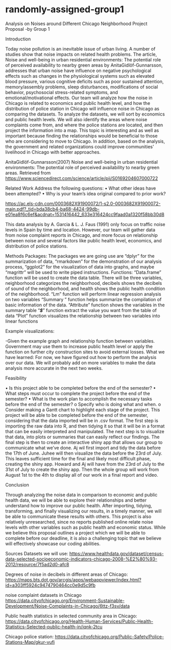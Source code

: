 # randomly-assigned-group1
Analysis on Noises around Different Chicago Neighborhood
Project Proposal
-by Group 1


Introduction

Today noise pollution is an inevitable issue of urban living. A number of studies show that noise impacts on related health problems. The article, Noise and well-being in urban residential environments: The potential role of perceived availability to nearby green areas by AnitaGidlöf-Gunnarsson, addresses that urban noise have influence on negative psychological effects such as changes in the physiological systems such as elevated blood pressure, various cognitive deficits such as poor sustained attention, memory/assembly problems, sleep disturbances, modifications of social behavior, psychosocial stress-related symptoms, and emotional/motivational effects. Our team will analyze how the noise in Chicago is related to economics and public health level, and how the distribution of police station in Chicago will influence noise in Chicago as comparing the datasets. To analyze the datasets, we will sort by economics and public health levels. We will also identify the areas where noise complaints come from, and where the police stations are located, and then project the information into a map. This topic is interesting and as well as important because finding the relationships would be beneficial to those who are considering to move to Chicago. In addition, based on the analysis, the government and related organizations could improve communities’ livelihood in Chicago with better approaches. 


 
AnitaGidlöf-Gunnarsson(2007) Noise and well-being in urban residential environments: The potential role of perceived availability to nearby green areas. Retrieved from https://www.sciencedirect.com/science/article/pii/S0169204607000722

Related Work
Address the following questions:
•	What other ideas have been attempted?
•	Why is your team’s idea original compared to prior work?

https://ac.els-cdn.com/0003682X91900072/1-s2.0-0003682X91900072-main.pdf?_tid=bda38cb4-ba68-4424-99db-e01ea8f6c6ef&acdnat=1531416442_633e316424cc9faad0a1320f58bb30d8

This data analysis by A. Garcia & L. J. Faus (1991) only focus on traffic noise levels in Spain by time and location. However, our team will gather data from noise complaint reports in Chicago, and more focus on relationship between noise and several factors like public health level, economics, and distribution of police stations. 

Methods
Packages:
The packages we are going use are “dplyr” for the summarization of data, “rmarkdown” for the demonstration of our analysis process,  “ggplot2” for the visualization of data into graphs, and maybe “magrittr” will be used to write piped instructions.
Functions:
“Data.frame” function will be used to create the data table. There will be three variables, neighborhood categorizes the neighborhood, decibels shows the decibels of sound of the neighborhood, and health shows the public health condition of the neighborhood.
“Lm” function will perform linear regression analysis on two variables
“Summary ” function helps summarize the compilation of basic information of the data.
“Attribute” function  shows the variables in the summary table
“___$___” function extract the value you want from the table of data
“Plot” function visualizes the relationship between two variables into linear functions

Example visualizations:
 
-Given the example graph and relationship function between variables. Government may use them to increase public health level or apply the function on further city construction sites to avoid external losses.
What we have learned:
For now, we have figured out how to perform the analysis over our data. We will probably add on more variables to make the data analysis more accurate in the next two weeks.

Feasibility

•	Is this project able to be completed before the end of the semester?
•	What steps must occur to complete the project before the end of the semester?
•	What is the work plan to accomplish the necessary tasks before the end of the semester?
o	Specify who is doing what and when.
o	Consider making a Gantt chart to highlight each stage of the project. 
This project will be able to be completed before the end of the semester, considering that the data imported will be in .csv format.  The first step is importing the raw data into R, and then tidying it so that it will be in a format that can be easily interpreted and manipulated.  The next step is to visualize that data, into plots or summaries that can easily reflect our findings.  The final step is then to create an interactive shiny app that allows our group to communicate what we’ve done.  Aj wil first import and tidy the data before the 17th of June.  Juhee will then visualize the data before the 23rd of July.  This leaves sufficient time for the final and likely most difficult phase, creating the shiny app.  Howard and Aj will have from the 23rd of July to the 31st of July to create the shiny app.  Then the whole group will work from August 1st to the 4th to display all of our work in a final report and video.

Conclusion

Through analyzing the noise data in comparison to economic and public health data, we will be able to explore their relationships and better understand how to improve our public health.  After importing, tidying, transforming, and finally visualizing our results, in a timely manner, we will be able to communicate these results with others.  This project is also relatively unresearched, since no reports published online relate noise levels with other variables such as public health and economic status.  While we believe this proposal outlines a project which we will be able to complete before our deadline, it is also a challenging topic that we believe will effectively showcase our coding abilities.

Sources
Datasets we will use:
https://www.healthdata.gov/dataset/census-data-selected-socioeconomic-indicators-chicago-2008-%E2%80%93-2012/resource/7f5ad2d0-afc8

Degrees of noise in decibels in different areas of Chicago:
https://maps.bts.dot.gov/arcgis/apps/webappviewer/index.html?id=a303ff5924c9474790464cc0e9d5c9fb

noise complaint datasets in Chicago https://data.cityofchicago.org/Environment-Sustainable-Development/Noise-Complaints-in-Chicago/6ttz-f3sv/data

Public health statistics in selected community area in Chicago:
https://data.cityofchicago.org/Health-Human-Services/Public-Health-Statistics-Selected-public-health-in/iqnk-2tcu

Chicago police station:
https://data.cityofchicago.org/Public-Safety/Police-Stations-Map/gkur-vufi

